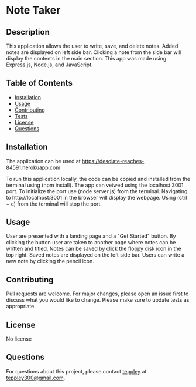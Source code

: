 # Note Taker

## Description

This application allows the user to write, save, and delete notes. Added notes are displayed on left side bar. Clicking a note from the side bar will display the contents in the main section. This app was made using Express.js, Node.js, and JavaScript.

## Table of Contents

- [Installation](#installation)
- [Usage](#usage)
- [Contributing](#contributing)
- [Tests](#tests)
- [License](#license)
- [Questions](#questions)

## Installation

The application can be used at https://desolate-reaches-84591.herokuapp.com

To run this application locally, the code can be copied and installed from the terminal using (npm install). The app can veiwed using the localhost 3001 port. To initialize the port use (node server.js) from the terminal. Navigating to http://localhost:3001 in the browser will display the webpage. Using (ctrl + c) from the terminal will stop the port.

## Usage

User are presented with a landing page and a "Get Started" button. By clicking the button user are taken to another page where notes can be written and titled. Notes can be saved by click the floppy disk icon in the top right. Saved notes are displayed on the left side bar. Users can write a new note by clicking the pencil icon.

## Contributing

Pull requests are welcome. For major changes, please open an issue first to discuss what you would like to change. Please make sure to update tests as appropriate.

## License

No license

## Questions

For questions about this project, please contact [teppley](https://github.com/teppley) at teppley300@gmail.com.

